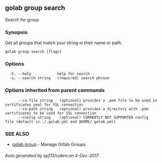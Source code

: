 ## golab group search

Search for group

### Synopsis


Get all groups that match your string in their name or path.

```
golab group search [flags]
```

### Options

```
  -h, --help            help for search
  -s, --search string   (required) search phrase
```

### Options inherited from parent commands

```
      --ca-file string   (optional) provides a .pem file to be used in certificates pool for SSL connection
      --ca-path string   (optional) provides a directory with .pem certificates to be used for SSL connection
      --config string    (optional) CURRENTLY NOT SUPPORTED config file (default is ./.golab.yml and $HOME/.golab.yml)
```

### SEE ALSO
* [golab group](golab_group.md)	 - Manage Gitlab Groups

###### Auto generated by spf13/cobra on 4-Dec-2017
